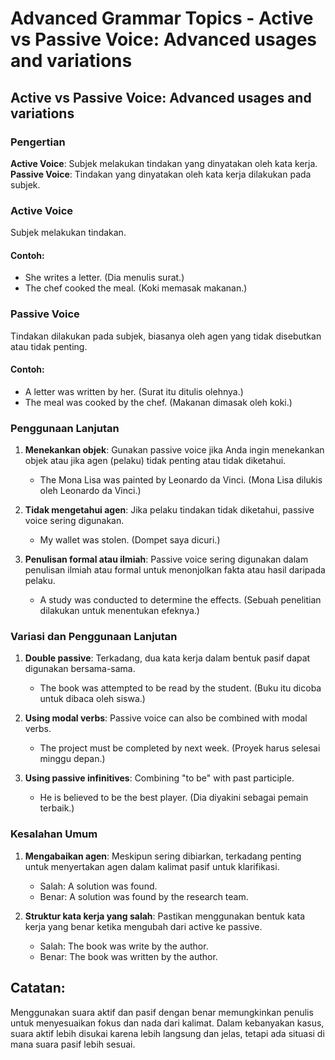 # Advanced Grammar Topics - Active vs Passive Voice: Advanced usages and variations

## Active vs Passive Voice: Advanced usages and variations

### Pengertian

**Active Voice**: Subjek melakukan tindakan yang dinyatakan oleh kata kerja.
**Passive Voice**: Tindakan yang dinyatakan oleh kata kerja dilakukan pada subjek.

### Active Voice

Subjek melakukan tindakan.

#### Contoh:
- She writes a letter. (Dia menulis surat.)
- The chef cooked the meal. (Koki memasak makanan.)

### Passive Voice

Tindakan dilakukan pada subjek, biasanya oleh agen yang tidak disebutkan atau tidak penting.

#### Contoh:
- A letter was written by her. (Surat itu ditulis olehnya.)
- The meal was cooked by the chef. (Makanan dimasak oleh koki.)

### Penggunaan Lanjutan

1. **Menekankan objek**: Gunakan passive voice jika Anda ingin menekankan objek atau jika agen (pelaku) tidak penting atau tidak diketahui.
   - The Mona Lisa was painted by Leonardo da Vinci. 
     (Mona Lisa dilukis oleh Leonardo da Vinci.)

2. **Tidak mengetahui agen**: Jika pelaku tindakan tidak diketahui, passive voice sering digunakan.
   - My wallet was stolen. 
     (Dompet saya dicuri.)

3. **Penulisan formal atau ilmiah**: Passive voice sering digunakan dalam penulisan ilmiah atau formal untuk menonjolkan fakta atau hasil daripada pelaku.
   - A study was conducted to determine the effects. 
     (Sebuah penelitian dilakukan untuk menentukan efeknya.)

### Variasi dan Penggunaan Lanjutan

1. **Double passive**: Terkadang, dua kata kerja dalam bentuk pasif dapat digunakan bersama-sama.
   - The book was attempted to be read by the student. 
     (Buku itu dicoba untuk dibaca oleh siswa.)

2. **Using modal verbs**: Passive voice can also be combined with modal verbs.
   - The project must be completed by next week. 
     (Proyek harus selesai minggu depan.)

3. **Using passive infinitives**: Combining "to be" with past participle.
   - He is believed to be the best player.
     (Dia diyakini sebagai pemain terbaik.)

### Kesalahan Umum

1. **Mengabaikan agen**: Meskipun sering dibiarkan, terkadang penting untuk menyertakan agen dalam kalimat pasif untuk klarifikasi.
   - Salah: A solution was found.
   - Benar: A solution was found by the research team.

2. **Struktur kata kerja yang salah**: Pastikan menggunakan bentuk kata kerja yang benar ketika mengubah dari active ke passive.
   - Salah: The book was write by the author.
   - Benar: The book was written by the author.

## Catatan:

Menggunakan suara aktif dan pasif dengan benar memungkinkan penulis untuk menyesuaikan fokus dan nada dari kalimat. Dalam kebanyakan kasus, suara aktif lebih disukai karena lebih langsung dan jelas, tetapi ada situasi di mana suara pasif lebih sesuai.
